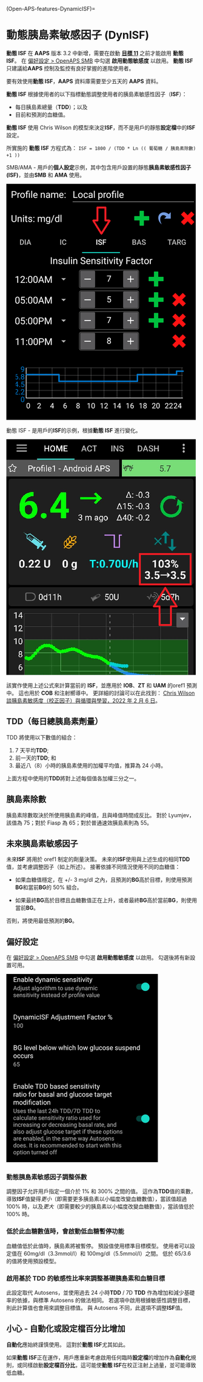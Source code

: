 (Open-APS-features-DynamicISF)=
# 動態胰島素敏感因子 (DynISF)
**動態 ISF** 在 **AAPS** 版本 3.2 中新增，需要在啟動 **[目標 11](#objectives-objective11)** 之前才能啟用 **動態 ISF**。 在 [偏好設定 > OpenAPS SMB](#Preferences-openaps-smb-settings) 中勾選 **啟用動態敏感度** 以啟用。 **動態 ISF** 只建議給**AAPS** 控制及監控有良好掌握的進階使用者。

要有效使用**動態 ISF**，**AAPS** 資料庫需要至少五天的 **AAPS** 資料。

**動態 ISF** 根據使用者的以下指標動態調整使用者的胰島素敏感性因子（**ISF**）：

- 每日胰島素總量（**TDD**）；以及
- 目前和預測的血糖值。

**動態 ISF** 使用 Chris Wilson 的模型來決定**ISF**，而不是用戶的靜態**設定檔**中的**ISF** 設定。

所實施的 **動態 ISF** 方程式為： `ISF = 1800 / (TDD * Ln (( 葡萄糖 / 胰島素除數) +1 ))`

SMB/AMA - 用戶的**個人設定**示例，其中包含用戶設置的靜態**胰島素敏感性因子(ISF)**，並由**SMB** 和 **AMA** 使用。

![靜態 ISF](../images/DynISF1.png)

動態 ISF - 是用戶的**ISF**的示例，根據**動態 ISF** 進行變化。

![實作使用上述方程計算當前<strong x-id="1">ISF</strong>，並在 oref1 預測中用於<strong x-id="1">體內胰島素</strong>、<strong x-id="1">ZT</strong> 和 <strong x-id="1">UAM</strong>。](../images/DynISF2.png)

該實作使用上述公式來計算當前的 **ISF**，並應用於 **IOB**、**ZT** 和 **UAM** 的oref1 預測中。 這也用於 **COB** 和注射嚮導中。 更詳細的討論可以在此找到： [Chris Wilson 談胰島素敏感度（校正因子）與循環與學習，2022 年 2 月 6 日](https://www.youtube.com/watch?v=oL49FhOts3c)。

## TDD（每日總胰島素劑量）
TDD 將使用以下數值的組合：
1.  7 天平均**TDD**;
2.  前一天的**TDD**; 和
3.  最近八（8）小時的胰島素使用的加權平均值，推算為 24 小時。

上面方程中使用的**TDD**將對上述每個值各加權三分之一。

## 胰島素除數
胰島素除數取決於所使用胰島素的峰值，且與峰值時間成反比。 對於 Lyumjev，該值為 75；對於 Fiasp 為 65；對於普通速效胰島素則為 55。

## 未來胰島素敏感因子

未來**ISF** 將用於 oref1 制定的劑量決策。  未來的**ISF**使用與上述生成的相同**TDD**值，並考慮調整因子（如上所述）。 接著依據不同情況使用不同的血糖值：

* 如果血糖值穩定，在 +/- 3 mg/dl 之內，且預測的**BG**高於目標，則使用預測**BG**和當前**BG**的 50% 組合。

* 如果最終**BG**高於目標且血糖數值正在上升，或者最終**BG**高於當前**BG**，則使用當前**BG**。

否則，將使用最低預測的**BG**。

## 偏好設定

在 [偏好設定 > OpenAPS SMB](#Preferences-openaps-smb-settings) 中勾選 **啟用動態敏感度** 以啟用。 勾選後將有新設置可用。

![動態 ISF 設定](../images/Pref2020_DynISF.png)

### 動態胰島素敏感因子調整係數
調整因子允許用戶指定一個介於 1% 和 300% 之間的值。 這作為**TDD**值的乘數，導致**ISF**值變得*更小*（即需要更多胰島素以小幅度改變血糖數值），當該值超過 100% 時，以及*更大*（即需要較少的胰島素以小幅度改變血糖數值），當該值低於 100% 時。

### 低於此血糖數值時，會啟動低血糖暫停功能

血糖值低於此值時，胰島素將被暫停。 預設值使用標準目標模型。 使用者可以設定值在 60mg/dl（3.3mmol/l）和 100mg/dl（5.5mmol/l）之間。 低於 65/3.6 的值將使用預設模型。

### 啟用基於 TDD 的敏感性比率來調整基礎胰島素和血糖目標

此設定取代 Autosens，並使用過去 24 小時**TDD** / 7D **TDD** 作為增加和減少基礎率的依據，與標準 Autosens 的做法相同。 若選項中啟用根據敏感性調整目標，則此計算值也會用來調整目標值。 與 Autosens 不同，此選項不調整**ISF**值。

## 小心 - 自動化或設定檔百分比增加
**自動化**應始終謹慎使用。 這對於**動態 ISF**尤其如此。

如果**動態 ISF**正在運作，用戶應重新考慮啟用任何臨時**設定檔**的增加作為**自動化**規則，或同樣啟動**設定檔百分比**，這可能使**動態 ISF**在校正注射上過量，並可能導致低血糖。
